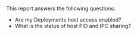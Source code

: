 This report answers the following questions:

- Are my Deployments host access enabled?
- What is the status of host PID and IPC sharing?
